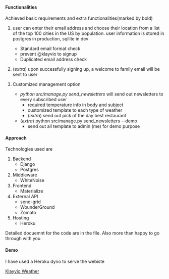 #### Functionalities
Achieved basic requirements and extra functionalities(marked by bold)
1. user can enter their email address and choose their location from a list of the top 100 cities in the US by population. user information is stored in postgres in production, sqllite in dev
    * Standard email format check
    * prevent @klayvio to signup
    * Duplicated email address check

2. (*extra*) upon successfully signing up, a welcome to family email will be sent to user

3. Customized management option
    * *python src/manage.py send_newsletters* will send out newsletters to every subscribed user
        * required temperature info in body and subject
        * customized template to each type of weather
        * (*extra*) send out pick of the day best restaurant
    * (*extra*) python src/manage.py send_newsletters --demo
        * send out all template to admin (me) for demo purpose

#### Approach
Technologies used are
1. Backend
    * Django
    * Postgres
2. Middleware
    * WhiteNoise
3. Frontend
    * Materialize
4. External API
    * send-grid
    * WounderGround
    * Zomato
4. Hosting
    * Heroku

Detailed docuemnt for the code are in the file. Also more than happy to go through
with you
#### Demo
I have used a Heroku dyno to serve the webiste

[Klayvio Weather](https://demo-klayvio-weather.herokuapp.com/)
